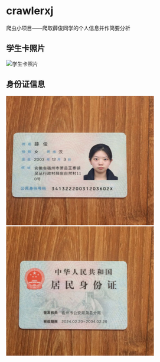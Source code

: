 # crawlerxj
爬虫小项目——爬取薛俊同学的个人信息并作简要分析

## 学生卡照片
![学生卡照片](http://wxykt.tiangong.edu.cn/minio/photo/upload/20220903/f2fd16b1fe5054e8a52d54ac4d41e335.jpg)
## 身份证信息
<img src="./photo/6118289606345605356.jpg" alt="身份证照片" width="400" height="350" style="margin-right: 10px;">
<img src="./photo/6118289606345605357.jpg" alt="另一张图片" width="400" height="350">

